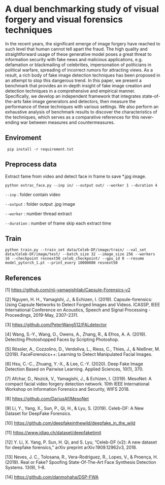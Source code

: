 # A dual benchmarking study of visual forgery and visual forensics techniques
In the recent years, the significant emerge of image forgery have reached to such level that human cannot tell apart the fraud. The high quality and straightforward usage of these generative model poses a great threat to information security with fake news and malicious applications, e.g. defamation or blackmailing of celebrities, impersonation of politicians in political warfare, spreading of incorrect rumors for attracting views. As a result, a rich body of fake image detection techniques has been proposed in an attempt to stop this dangerous trend. In this paper, we present a benchmark that provides an in-depth insight of fake image creation and detection techniques in a comprehensive and empirical manner. Specifically, we develop an independent framework that integrates state-of-the-arts fake image generators and detectors, then measure the performance of these techniques with various settings. We also perform an exhaustive analysis of benchmark results to discover the characteristics of the techniques, which serves as a comparative references for this never-ending war between measures and countermeasures.

## Enviroment
` pip install -r requirement.txt` 


## Preprocess data
Extract fame from video and detect face in frame to save *.jpg image.

`python extrac_face.py --inp in/ --output out/ --worker 1 --duration 4`

`--inp` : folder contain video

`--output` : folder output .jpg image 

`--worker`  : number thread extract

`--duration` : number of frame skip each extract time

##  Train

`python train.py --train_set data/Celeb-DF/image/train/ --val_set data/Celeb-DF/image/test/ --batch_size 32 --image_size 256 --workers 16 --checkpoint resnext50_celeb_checkpoint/ --gpu_id 0 --resume model_pytorch_1.pt --print_every 10000000 resnext50`



## References
[1] https://github.com/nii-yamagishilab/Capsule-Forensics-v2

[2] Nguyen, H. H., Yamagishi, J., & Echizen, I. (2019). Capsule-forensics: Using Capsule Networks to Detect Forged Images and Videos. ICASSP, IEEE International Conference on Acoustics, Speech and Signal Processing - Proceedings, 2019-May, 2307–2311.

[3] https://github.com/PeterWang512/FALdetector

[4] Wang, S.-Y., Wang, O., Owens, A., Zhang, R., & Efros, A. A. (2019). Detecting Photoshopped Faces by Scripting Photoshop.

[5] Rössler, A., Cozzolino, D., Verdoliva, L., Riess, C., Thies, J., & Nießner, M. (2019). FaceForensics++: Learning to Detect Manipulated Facial Images. 

[6] Hsu, C.-C., Zhuang, Y.-X., & Lee, C.-Y. (2020). Deep Fake Image Detection Based on Pairwise Learning. Applied Sciences, 10(1), 370. 

[7] Afchar, D., Nozick, V., Yamagishi, J., & Echizen, I. (2019). MesoNet: A compact facial video forgery detection network. 10th IEEE International Workshop on Information Forensics and Security, WIFS 2018. 

[8] https://github.com/DariusAf/MesoNet

[9] Li, Y., Yang, X., Sun, P., Qi, H., & Lyu, S. (2019). Celeb-DF: A New Dataset for DeepFake Forensics.

[10] https://github.com/deepfakeinthewild/deepfake_in_the_wild

[11] https://www.idiap.ch/dataset/deepfaketimit

[12] Y. Li, X. Yang, P. Sun, H. Qi, and S. Lyu, “Celeb-DF (v2): A new
dataset for deepfake forensics,” arXiv preprint arXiv:1909.12962v3, 2018.

[13] Neves, J. C., Tolosana, R., Vera-Rodriguez, R., Lopes, V., & Proença, H. (2019). Real or Fake? Spoofing State-Of-The-Art Face Synthesis Detection Systems. 13(9), 1–8.

[14] https://github.com/danmohaha/DSP-FWA


